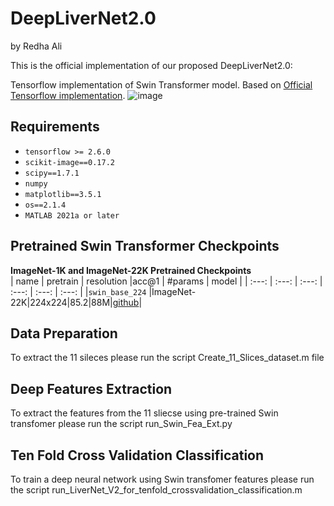 # DeepLiverNet2.0
by Redha Ali

This is the official implementation of our proposed DeepLiverNet2.0:

Tensorflow implementation of Swin Transformer model.
Based on [Official Tensorflow implementation](https://github.com/almahdir1/Swin-Transformer-TF).
![image](https://user-images.githubusercontent.com/24825165/121768619-038e6d80-cb9a-11eb-8cb7-daa827e7772b.png)

## Requirements
- `tensorflow >= 2.6.0`
- `scikit-image==0.17.2`
- `scipy==1.7.1`
- `numpy`
- `matplotlib==3.5.1`
- `os==2.1.4`
- `MATLAB 2021a or later`

## Pretrained Swin Transformer Checkpoints
**ImageNet-1K and ImageNet-22K Pretrained Checkpoints**  
| name | pretrain | resolution |acc@1 | #params | model |
| :---: | :---: | :---: | :---: | :---: | :---: |
|`swin_base_224` |ImageNet-22K|224x224|85.2|88M|[github](https://github.com/rishigami/Swin-Transformer-TF/releases/download/v0.1-tf-swin-weights/swin_base_224.tgz)|

## Data Preparation
To extract the 11 sileces please run the script Create_11_Slices_dataset.m file 

## Deep Features Extraction
To extract the features from the 11 sliecse using pre-trained Swin transfomer please run the script run_Swin_Fea_Ext.py

## Ten Fold Cross Validation Classification
To train a deep neural network using Swin transfomer features please run the script run_LiverNet_V2_for_tenfold_crossvalidation_classification.m
